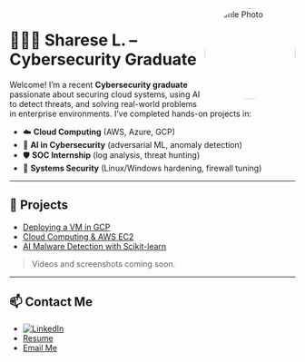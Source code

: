 <img src="sharese-circular.png" alt="Profile Photo" width="160" style="border-radius: 50%;" align="right" />

# 👩🏾‍💻 Sharese L. – Cybersecurity Graduate

Welcome! I’m a recent **Cybersecurity graduate** passionate about securing cloud systems, using AI to detect threats, and solving real-world problems in enterprise environments. I’ve completed hands-on projects in:

- ☁️ **Cloud Computing** (AWS, Azure, GCP)
- 🧠 **AI in Cybersecurity** (adversarial ML, anomaly detection)
- 🛡 **SOC Internship** (log analysis, threat hunting)
- 🧰 **Systems Security** (Linux/Windows hardening, firewall tuning)

---
## 📘 Projects  
- [Deploying a VM in GCP](./projects/gcp-vm)  
- [Cloud Computing & AWS EC2](./projects/aws-ec2)  
- [AI Malware Detection with Scikit-learn](./projects/ai-malware-detection)  

> Videos and screenshots coming soon.

---

## 📫 Contact Me  
- [![LinkedIn](https://img.shields.io/badge/LinkedIn-Profile-blue?logo=linkedin)](https://www.linkedin.com/in/shareselewis/)  
- [Resume](https://YOUR-RESUME-LINK-HERE)  
- [Email Me](mailto:sharese.tech@gmail.com)
